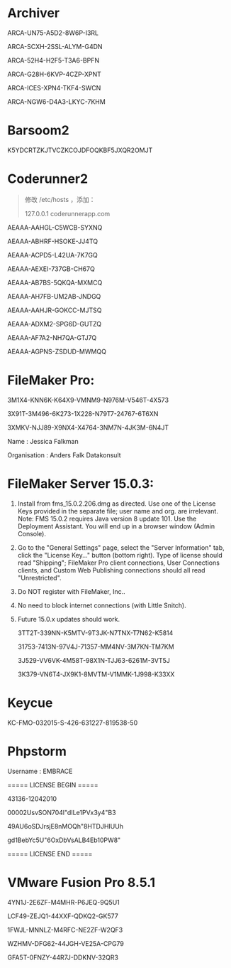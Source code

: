 # Archiver

ARCA-UN75-A5D2-8W6P-I3RL

ARCA-SCXH-2SSL-ALYM-G4DN

ARCA-52H4-H2F5-T3A6-BPFN

ARCA-G28H-6KVP-4CZP-XPNT

ARCA-ICES-XPN4-TKF4-SWCN

ARCA-NGW6-D4A3-LKYC-7KHM



# Barsoom2

K5YDCRTZKJTVCZKCOJDFOQKBF5JXQR2OMJT



# Coderunner2

> 修改 /etc/hosts ，添加：
>
> 127.0.0.1   coderunnerapp.com

AEAAA-AAHGL-C5WCB-SYXNQ

AEAAA-ABHRF-HSOKE-JJ4TQ

AEAAA-ACPD5-L42UA-7K7GQ

AEAAA-AEXEI-737GB-CH67Q

AEAAA-AB7BS-5QKQA-MXMCQ

AEAAA-AH7FB-UM2AB-JNDGQ

AEAAA-AAHJR-GOKCC-MJTSQ

AEAAA-ADXM2-SPG6D-GUTZQ

AEAAA-AF7A2-NH7QA-GTJ7Q

AEAAA-AGPNS-ZSDUD-MWMQQ





# FileMaker Pro:

3M1X4-KNN6K-K64X9-VMNM9-N976M-V546T-4X573

3X91T-3M496-6K273-1X228-N79T7-24767-6T6XN

3XMKV-NJJ89-X9NX4-X4764-3NM7N-4JK3M-6N4JT

Name : Jessica Falkman

Organisation : Anders Falk Datakonsult



# FileMaker Server 15.0.3:

1. Install from fms_15.0.2.206.dmg as directed. Use one of the License Keys provided in the separate file; user name and org. are irrelevant. Note: FMS 15.0.2 requires Java version 8 update 101. Use the Deployment Assistant. You will end up in a browser window (Admin Console).

2. Go to the "General Settings" page, select the "Server Information" tab, click the "License Key..." button (bottom right). Type of license should read "Shipping"; FileMaker Pro client connections, User Connections clients, and Custom Web Publishing connections should all read "Unrestricted".   

3. Do NOT register with FileMaker, Inc..

4. No need to block internet connections (with Little Snitch).

5. Future 15.0.x updates should work.

   3TT2T-339NN-K5MTV-9T3JK-N7TNX-T7N62-K5814

   31753-7413N-97V4J-71357-MM4NV-3M7KN-TM7KM

   3J529-VV6VK-4M58T-98X1N-TJJ63-6261M-3VT5J

   3K379-VN6T4-JX9K1-8MVTM-V1MMK-1J998-K33XX










# Keycue

KC-FMO-032015-S-426-631227-819538-50



# Phpstorm

Username : EMBRACE

===== LICENSE BEGIN =====

43136-12042010

00002UsvSON704l"dILe1PVx3y4"B3

49AU6oSDJrsjE8nMOQh"8HTDJHIUUh

gd1BebYc5U"6OxDbVsALB4Eb10PW8"

===== LICENSE END =====





# VMware Fusion Pro 8.5.1

4YN1J-2E6ZF-M4MHR-P6JEQ-9Q5U1

LCF49-ZEJQ1-44XXF-QDKQ2-GK577

1FWJL-MNNLZ-M4RFC-NE2ZF-W2QF3

WZHMV-DFG62-44JGH-VE25A-CPG79

GFA5T-0FNZY-44R7J-DDKNV-32QR3